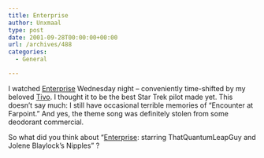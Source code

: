 ```yaml
---
title: Enterprise
author: Unxmaal
type: post
date: 2001-09-28T00:00:00+00:00
url: /archives/488
categories:
  - General

---
```

I watched <A HREF="http://www.stenterprise.com/">Enterprise</A> Wednesday night &#8211; conveniently time-shifted by my beloved [Tivo][1]. I thought it to be the best Star Trek pilot made yet. This doesn&#8217;t say much: I still have occasional terrible memories of &#8220;Encounter at Farpoint.&#8221; And yes, the theme song was definitely stolen from some deodorant commercial. 

So what did you think about &#8220;<A HREF="http://www.stenterprise.com/">Enterprise</A>: starring ThatQuantumLeapGuy and Jolene Blaylock&#8217;s Nipples&#8221; ?

 [1]: http://www.tivo.com